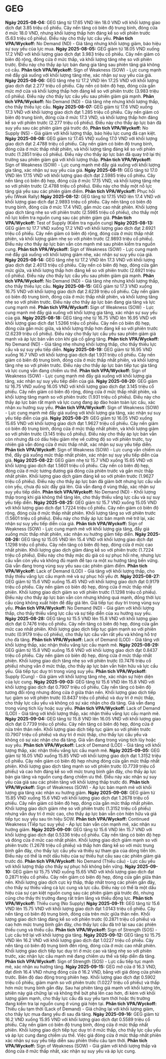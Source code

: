 # GEG

**Ngày 2025-08-04:** GEG tăng từ 17.65 VND lên 18.0 VND với khối lượng giao dịch đạt 3.85 triệu cổ phiếu. Cây nến tăng có biên độ trung bình, đóng cửa ở mức 18.0 VND, nhưng khối lượng thấp hơn đáng kể so với phiên trước (5.63 triệu cổ phiếu). Điều này cho thấy lực cầu yếu. **Phân tích VPA/Wyckoff:** No Demand (ND) - Giá tăng nhưng khối lượng giảm, báo hiệu sự suy yếu của lực mua.
**Ngày 2025-08-05:** GEG giảm từ 18.05 VND xuống 17.2 VND với khối lượng giao dịch đạt 3.983 triệu cổ phiếu. Cây nến giảm có biên độ rộng, đóng cửa ở mức thấp, và khối lượng tăng nhẹ so với phiên trước. Điều này cho thấy áp lực bán đang gia tăng sau phiên tăng giá không có cầu. **Phân tích VPA/Wyckoff:** Sign of Weakness (SOW) - Lực cung mạnh mẽ đẩy giá xuống với khối lượng tăng nhẹ, xác nhận sự suy yếu của giá.
**Ngày 2025-08-06:** GEG tăng nhẹ từ 17.2 VND lên 17.25 VND với khối lượng giao dịch đạt 2.277 triệu cổ phiếu. Cây nến có biên độ hẹp, đóng cửa gần mức mở cửa và khối lượng thấp hơn đáng kể so với phiên trước (3.983 triệu cổ phiếu). Điều này cho thấy lực cầu yếu sau phiên giảm giá mạnh. **Phân tích VPA/Wyckoff:** No Demand (ND) - Giá tăng nhẹ nhưng khối lượng thấp, cho thấy thiếu lực cầu.
**Ngày 2025-08-07:** GEG giảm từ 17.6 VND xuống 17.3 VND với khối lượng giao dịch đạt 1.285 triệu cổ phiếu. Cây nến giảm có biên độ trung bình, đóng cửa ở mức 17.3 VND, và khối lượng thấp hơn đáng kể so với phiên trước (2.277 triệu cổ phiếu). Điều này cho thấy áp lực bán đã suy yếu sau các phiên giảm giá trước đó. **Phân tích VPA/Wyckoff:** No Supply (NS) - Giá giảm với khối lượng thấp, báo hiệu lực cung đã cạn kiệt.
**Ngày 2025-08-08:** GEG giảm từ 17.45 VND xuống 17.0 VND với khối lượng giao dịch đạt 2.4788 triệu cổ phiếu. Cây nến giảm có biên độ trung bình, đóng cửa ở mức thấp nhất phiên, và khối lượng tăng đáng kể so với phiên trước (1.2851 triệu cổ phiếu). Điều này cho thấy áp lực bán đã quay trở lại thị trường sau phiên giảm giá với khối lượng thấp. **Phân tích VPA/Wyckoff:** Sign of Weakness (SOW) - Lực cung mạnh mẽ đẩy giá xuống với khối lượng gia tăng, xác nhận sự suy yếu của giá.
**Ngày 2025-08-11:** GEG tăng từ 17.0 VND lên 17.15 VND với khối lượng giao dịch đạt 2.5985 triệu cổ phiếu. Cây nến tăng có biên độ hẹp, đóng cửa ở mức 17.15 VND, và khối lượng tăng nhẹ so với phiên trước (2.4788 triệu cổ phiếu). Điều này cho thấy một nỗ lực tăng giá yếu sau các phiên giảm điểm. **Phân tích VPA/Wyckoff:** Phục hồi yếu (Weak Rally)
**Ngày 2025-08-12:** GEG tăng từ 17.15 VND lên 17.4 VND với khối lượng giao dịch đạt 2.9893 triệu cổ phiếu. Cây nến tăng có biên độ trung bình, đóng cửa ở mức 17.4 VND, gần mức cao nhất phiên. Khối lượng giao dịch tăng nhẹ so với phiên trước (2.5985 triệu cổ phiếu), cho thấy một nỗ lực kiểm tra nguồn cung sau các phiên giảm giá. **Phân tích VPA/Wyckoff:** Test of Supply (Kiểm tra nguồn cung)
**Ngày 2025-08-13:** GEG giảm từ 17.7 VND xuống 17.2 VND với khối lượng giao dịch đạt 2.6921 triệu cổ phiếu. Cây nến giảm có biên độ rộng, đóng cửa ở mức thấp nhất phiên, và khối lượng giảm nhẹ so với phiên trước (2.9893 triệu cổ phiếu). Điều này cho thấy áp lực bán vẫn còn mạnh mẽ sau phiên kiểm tra nguồn cung. **Phân tích VPA/Wyckoff:** Sign of Weakness (SOW) - Lực cung mạnh mẽ đẩy giá xuống với khối lượng giảm nhẹ, xác nhận sự suy yếu của giá.
**Ngày 2025-08-14:** GEG tăng nhẹ từ 17.2 VND lên 17.3 VND với khối lượng giao dịch đạt 2.4013 triệu cổ phiếu. Cây nến có biên độ hẹp, đóng cửa gần mức giữa, và khối lượng thấp hơn đáng kể so với phiên trước (2.6921 triệu cổ phiếu). Điều này cho thấy lực cầu yếu sau phiên giảm giá mạnh. **Phân tích VPA/Wyckoff:** No Demand (ND) - Giá tăng nhẹ nhưng khối lượng thấp, cho thấy thiếu lực cầu.
**Ngày 2025-08-15:** GEG giảm từ 17.3 VND xuống 16.75 VND với khối lượng giao dịch đạt 2.6239 triệu cổ phiếu. Cây nến giảm có biên độ trung bình, đóng cửa ở mức thấp nhất phiên, và khối lượng tăng nhẹ so với phiên trước. Điều này cho thấy áp lực bán đang gia tăng và lực cung mạnh mẽ. **Phân tích VPA/Wyckoff:** Sign of Weakness (SOW) - Lực cung mạnh mẽ đẩy giá xuống với khối lượng gia tăng, xác nhận sự suy yếu của giá.
**Ngày 2025-08-18:** GEG tăng nhẹ từ 16.75 VND lên 16.95 VND với khối lượng giao dịch đạt 1.5266 triệu cổ phiếu. Cây nến có biên độ hẹp, đóng cửa gần mức giữa, và khối lượng thấp hơn đáng kể so với phiên trước (2.6239 triệu cổ phiếu). Điều này cho thấy lực cầu yếu sau phiên giảm giá mạnh và áp lực bán vẫn còn khi giá cố gắng tăng. **Phân tích VPA/Wyckoff:** No Demand (ND) - Giá tăng nhẹ nhưng khối lượng thấp, cho thấy thiếu lực cầu và sự suy yếu tiếp diễn.
**Ngày 2025-08-19:** GEG giảm từ 16.95 VND xuống 16.7 VND với khối lượng giao dịch đạt 1.931 triệu cổ phiếu. Cây nến giảm có biên độ trung bình, đóng cửa ở mức thấp nhất phiên, và khối lượng tăng nhẹ so với phiên trước. Điều này cho thấy áp lực bán tiếp tục gia tăng và lực cung vẫn đang chiếm ưu thế. **Phân tích VPA/Wyckoff:** Sign of Weakness (SOW) - Lực cung mạnh mẽ đẩy giá xuống với khối lượng gia tăng, xác nhận sự suy yếu tiếp diễn của giá.
**Ngày 2025-08-20:** GEG giảm từ 16.75 VND xuống 16.05 VND với khối lượng giao dịch đạt 3.145 triệu cổ phiếu. Cây nến giảm có biên độ rộng, đóng cửa ở mức thấp nhất phiên, và khối lượng tăng mạnh so với phiên trước (1.931 triệu cổ phiếu). Điều này cho thấy áp lực bán rất mạnh và lực cung đang áp đảo hoàn toàn lực cầu, xác nhận xu hướng suy yếu. **Phân tích VPA/Wyckoff:** Sign of Weakness (SOW) - Lực cung mạnh mẽ đẩy giá xuống với khối lượng gia tăng, xác nhận sự suy yếu tiếp diễn của giá.
**Ngày 2025-08-21:** GEG giảm từ 16.05 VND xuống 15.65 VND với khối lượng giao dịch đạt 1.9627 triệu cổ phiếu. Cây nến giảm có biên độ trung bình, đóng cửa ở mức thấp nhất phiên, và khối lượng giảm so với phiên trước (3.145 triệu cổ phiếu). Điều này cho thấy áp lực bán vẫn còn nhưng đã có dấu hiệu giảm nhẹ về cường độ so với phiên trước, tuy nhiên giá vẫn đóng cửa ở mức thấp nhất, xác nhận sự suy yếu tiếp diễn. **Phân tích VPA/Wyckoff:** Sign of Weakness (SOW) - Lực cung vẫn chiếm ưu thế, đẩy giá xuống mức thấp nhất phiên, xác nhận sự suy yếu tiếp diễn của giá.
**Ngày 2025-08-22:** GEG giảm nhẹ từ 15.7 VND xuống 15.65 VND với khối lượng giao dịch đạt 1.5601 triệu cổ phiếu. Cây nến có biên độ hẹp, đóng cửa ở mức tương đương giá đóng cửa phiên trước và gần mức thấp nhất phiên. Khối lượng giao dịch giảm đáng kể so với phiên trước (1.9627 triệu cổ phiếu). Điều này cho thấy áp lực bán đã giảm bớt nhưng lực cầu vẫn còn yếu, chưa đủ sức đẩy giá lên. Giá vẫn đang ở vùng thấp, xác nhận sự suy yếu tiếp diễn. **Phân tích VPA/Wyckoff:** No Demand (ND) - Khối lượng thấp trong khi giá không thể tăng lên, cho thấy thiếu vắng lực cầu và sự suy yếu tiếp diễn.
**Ngày 2025-08-25:** GEG giảm từ 15.7 VND xuống 15.05 VND với khối lượng giao dịch đạt 1.7224 triệu cổ phiếu. Cây nến giảm có biên độ rộng, đóng cửa ở mức thấp nhất phiên. Khối lượng tăng so với phiên trước (1.5601 triệu cổ phiếu). Điều này cho thấy áp lực bán mạnh mẽ trở lại, xác nhận sự suy yếu tiếp diễn của giá. **Phân tích VPA/Wyckoff:** Sign of Weakness (SOW) - Lực cung mạnh mẽ với khối lượng gia tăng, đẩy giá xuống mức thấp nhất phiên, xác nhận xu hướng giảm tiếp diễn.
**Ngày 2025-08-26:** GEG tăng từ 15.05 VND lên 15.4 VND với khối lượng giao dịch đạt 1.1298 triệu cổ phiếu. Cây nến tăng có biên độ hẹp, đóng cửa ở mức cao nhất phiên. Khối lượng giao dịch giảm đáng kể so với phiên trước (1.7224 triệu cổ phiếu). Điều này cho thấy mặc dù giá có sự phục hồi nhẹ, nhưng lực cầu vẫn còn yếu và không đủ mạnh để tạo ra một xu hướng tăng bền vững. Giá vẫn đang trong vùng suy yếu sau các phiên giảm điểm. **Phân tích VPA/Wyckoff:** Lack of Demand (LOD) - Giá tăng với khối lượng thấp, cho thấy thiếu vắng lực cầu mạnh mẽ và sự phục hồi yếu ớt.
**Ngày 2025-08-27:** GEG giảm từ 15.6 VND xuống 15.45 VND với khối lượng giao dịch đạt 0.9179 triệu cổ phiếu. Cây nến giảm có biên độ hẹp, đóng cửa ở mức thấp nhất phiên. Khối lượng giao dịch giảm so với phiên trước (1.1298 triệu cổ phiếu). Điều này cho thấy áp lực bán vẫn còn nhưng không quá mạnh, đồng thời lực cầu cũng không xuất hiện để đẩy giá lên. Giá tiếp tục duy trì trong vùng suy yếu. **Phân tích VPA/Wyckoff:** No Demand (ND) - Giá giảm với khối lượng thấp, cho thấy thiếu vắng lực cầu và sự tiếp diễn của xu hướng suy yếu.
**Ngày 2025-08-28:** GEG tăng từ 15.5 VND lên 15.8 VND với khối lượng giao dịch đạt 0.7476 triệu cổ phiếu. Cây nến tăng có biên độ hẹp, đóng cửa gần mức cao nhất phiên. Khối lượng giao dịch tiếp tục giảm mạnh so với phiên trước (0.9179 triệu cổ phiếu), cho thấy lực cầu vẫn rất yếu và không hỗ trợ cho đà tăng. **Phân tích VPA/Wyckoff:** Lack of Demand (LOD) - Giá tăng với khối lượng thấp, xác nhận thiếu vắng lực cầu mạnh mẽ.
**Ngày 2025-08-29:** GEG giảm từ 15.8 VND xuống 15.6 VND với khối lượng giao dịch đạt 0.8437 triệu cổ phiếu. Cây nến giảm có biên độ hẹp, đóng cửa ở mức thấp nhất phiên. Khối lượng giao dịch tăng nhẹ so với phiên trước (0.7476 triệu cổ phiếu) nhưng vẫn ở mức thấp, cho thấy áp lực bán vẫn hiện hữu và lực cầu yếu. Giá tiếp tục duy trì trong vùng suy yếu. **Phân tích VPA/Wyckoff:** Supply (Cung) - Giá giảm với khối lượng tăng nhẹ, xác nhận sự hiện diện của lực cung.
**Ngày 2025-09-03:** GEG tăng từ 15.6 VND lên 15.8 VND với khối lượng giao dịch đạt 0.7907 triệu cổ phiếu. Cây nến tăng có biên độ tương đối rộng nhưng đóng cửa ở giữa thân nến. Khối lượng giao dịch tiếp tục giảm so với phiên trước (0.8437 triệu cổ phiếu) và duy trì ở mức thấp, cho thấy lực cầu yếu và không có sự xác nhận cho đà tăng. Giá vẫn đang trong vùng tích lũy hoặc suy yếu. **Phân tích VPA/Wyckoff:** Lack of Demand (LOD) - Giá tăng với khối lượng thấp, xác nhận thiếu vắng lực cầu mạnh mẽ.
**Ngày 2025-09-04:** GEG tăng từ 15.8 VND lên 16.05 VND với khối lượng giao dịch đạt 0.7739 triệu cổ phiếu. Cây nến tăng có biên độ hẹp, đóng cửa ở nửa trên thân nến. Khối lượng giao dịch tiếp tục giảm so với phiên trước (0.7907 triệu cổ phiếu) và duy trì ở mức thấp, cho thấy lực cầu yếu và không có sự xác nhận cho đà tăng. Giá vẫn đang trong vùng tích lũy hoặc suy yếu. **Phân tích VPA/Wyckoff:** Lack of Demand (LOD) - Giá tăng với khối lượng thấp, xác nhận thiếu vắng lực cầu mạnh mẽ.
**Ngày 2025-09-05:** GEG giảm từ 16.05 VND xuống 15.85 VND với khối lượng giao dịch đạt 1.3152 triệu cổ phiếu. Cây nến giảm có biên độ hẹp nhưng đóng cửa gần mức thấp nhất phiên. Khối lượng giao dịch tăng mạnh so với phiên trước (0.7739 triệu cổ phiếu) và cao hơn đáng kể so với mức trung bình gần đây, cho thấy áp lực bán gia tăng và nguồn cung đang chiếm ưu thế. Điều này xác nhận sự suy yếu của giá sau các phiên tăng với khối lượng thấp trước đó. **Phân tích VPA/Wyckoff:** Sign of Weakness (SOW) - Áp lực bán mạnh mẽ với khối lượng gia tăng xác nhận xu hướng giảm.
**Ngày 2025-09-08:** GEG giảm từ 15.85 VND xuống 15.6 VND với khối lượng giao dịch đạt 1.2678 triệu cổ phiếu. Cây nến giảm có biên độ hẹp, đóng cửa gần mức thấp nhất phiên. Khối lượng giao dịch giảm nhẹ so với phiên trước (1.3152 triệu cổ phiếu) nhưng vẫn duy trì ở mức cao, cho thấy áp lực bán vẫn còn hiện hữu và giá tiếp tục suy yếu sau tín hiệu SOW. **Phân tích VPA/Wyckoff:** Continued Weakness (Tiếp tục suy yếu) - Áp lực bán vẫn còn mạnh mẽ, xác nhận xu hướng giảm.
**Ngày 2025-09-09:** GEG tăng từ 15.6 VND lên 15.7 VND với khối lượng giao dịch đạt 0.5336 triệu cổ phiếu. Cây nến tăng có biên độ hẹp và đóng cửa ở mức cao nhất phiên. Khối lượng giao dịch giảm mạnh so với phiên trước (1.2678 triệu cổ phiếu) và thấp hơn đáng kể so với mức trung bình gần đây, cho thấy lực cầu yếu và thiếu sự tham gia của dòng tiền lớn. Điều này có thể là một dấu hiệu của sự thiếu hụt cầu sau các phiên giảm giá trước đó. **Phân tích VPA/Wyckoff:** No Demand (Thiếu cầu) - Lực cầu yếu với khối lượng thấp cho thấy sự phục hồi không bền vững.
**Ngày 2025-09-10:** GEG giảm từ 15.75 VND xuống 15.65 VND với khối lượng giao dịch đạt 0.2871 triệu cổ phiếu. Cây nến giảm có biên độ hẹp, đóng cửa gần giữa thân nến. Khối lượng giao dịch cực kỳ thấp, thấp nhất trong các phiên gần đây, cho thấy sự thiếu vắng cả lực cung và lực cầu. Điều này có thể là một dấu hiệu của sự cạn kiệt nguồn cung sau các phiên giảm giá trước đó, nhưng cũng cho thấy thị trường đang rất trầm lắng và thiếu động lực. **Phân tích VPA/Wyckoff:** Thiếu cung (No Supply)
**Ngày 2025-09-11:** GEG tăng từ 15.6 VND lên 15.75 VND với khối lượng giao dịch đạt 1.0143 triệu cổ phiếu. Cây nến tăng có biên độ trung bình, đóng cửa trên mức giữa thân nến. Khối lượng giao dịch tăng đáng kể so với phiên trước (0.2871 triệu cổ phiếu) và cao hơn mức trung bình gần đây, cho thấy lực cầu đã trở lại sau các phiên thiếu cung và thiếu cầu. **Phân tích VPA/Wyckoff:** Sign of Strength (SOS) - Lực cầu trở lại với khối lượng gia tăng.
**Ngày 2025-09-12:** GEG tăng từ 15.75 VND lên 16.2 VND với khối lượng giao dịch đạt 1.0227 triệu cổ phiếu. Cây nến tăng có biên độ trung bình đến rộng, đóng cửa ở mức cao nhất phiên. Khối lượng giao dịch tiếp tục duy trì ở mức cao và tăng nhẹ so với phiên trước, xác nhận lực cầu mạnh mẽ đang chiếm ưu thế và tiếp diễn đà tăng. **Phân tích VPA/Wyckoff:** Sign of Strength (SOS) - Lực cầu tiếp tục mạnh mẽ, xác nhận xu hướng tăng.
**Ngày 2025-09-15:** GEG mở cửa ở 16.3 VND, đạt đỉnh 16.4 VND nhưng đóng cửa ở 16.2 VND, bằng với giá đóng cửa phiên trước. Biên độ dao động trong phiên hẹp. Khối lượng giao dịch đạt 0.5902 triệu cổ phiếu, giảm mạnh so với phiên trước (1.0227 triệu cổ phiếu) và thấp hơn mức trung bình gần đây. Sau hai phiên tăng giá mạnh với khối lượng lớn, phiên này giá chững lại và không thể bứt phá lên cao hơn, đi kèm với khối lượng giảm mạnh, cho thấy lực cầu đã suy yếu tạm thời hoặc thị trường đang kiểm tra lại nguồn cung ở vùng giá hiện tại. **Phân tích VPA/Wyckoff:** Thiếu cầu tạm thời (Lack of Demand) - Giá chững lại với khối lượng giảm, cho thấy lực mua đang yếu đi sau đà tăng.
**Ngày 2025-09-16:** GEG giảm từ 16.2 VND xuống 15.95 VND với khối lượng giao dịch đạt 0.5589 triệu cổ phiếu. Cây nến giảm có biên độ trung bình, đóng cửa ở mức thấp nhất phiên. Khối lượng giao dịch tiếp tục duy trì ở mức thấp, cho thấy lực cầu yếu và áp lực cung đang chiếm ưu thế. Việc giá đóng cửa ở mức thấp nhất phiên xác nhận sự suy yếu tiếp diễn sau phiên thiếu cầu tạm thời. **Phân tích VPA/Wyckoff:** Sign of Weakness (SOW) - Giá giảm với khối lượng thấp và đóng cửa ở mức thấp nhất, xác nhận sự suy yếu và áp lực cung.

